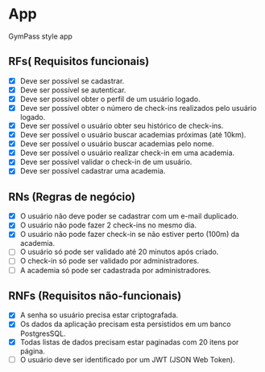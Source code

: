 # App

GymPass style app

## RFs( Requisitos funcionais)

- [X] Deve ser possível se cadastrar.
- [X] Deve ser possível se autenticar.
- [X] Deve ser possível obter o perfil de um usuário logado.
- [X] Deve ser possível obter o número de check-ins realizados pelo usuário logado.
- [X] Deve ser possível o usuário obter seu histórico de check-ins.
- [X] Deve ser possível o usuário buscar academias próximas (até 10km).
- [X] Deve ser possível o usuário buscar academias pelo nome.
- [X] Deve ser possível o usuário realizar check-in em uma academia.
- [X] Deve ser possível validar o check-in de um usuário.
- [X] Deve ser possível cadastrar uma academia.

## RNs (Regras de negócio)

- [X] O usuário não deve poder se cadastrar com um e-mail duplicado.
- [X] O usuário não pode fazer 2 check-ins no mesmo dia.
- [X] O usuário não pode fazer check-in se não estiver perto (100m) da academia.
- [ ] O usuário só pode ser validado até 20 minutos após criado.
- [ ] O check-in só pode ser validado por administradores.
- [ ] A academia só pode ser cadastrada por administradores.

## RNFs (Requisitos não-funcionais)

- [X] A senha so usuário precisa estar criptografada.
- [X] Os dados da aplicação precisam esta persistidos em um banco PostgresSQL.
- [X] Todas listas de dados precisam estar paginadas com 20 itens por página.
- [ ] O usuário deve ser identificado por um JWT (JSON Web Token).

